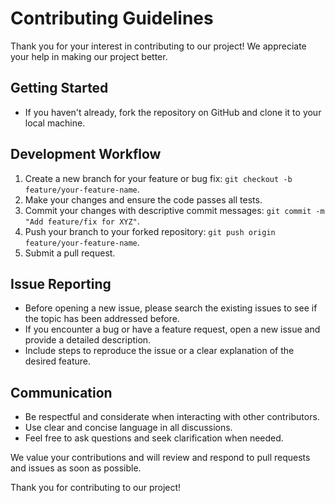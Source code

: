 # Contributing Guidelines

Thank you for your interest in contributing to our project! We appreciate your help in making our project better.

## Getting Started

- If you haven't already, fork the repository on GitHub and clone it to your local machine.

## Development Workflow

1. Create a new branch for your feature or bug fix: `git checkout -b feature/your-feature-name`.
2. Make your changes and ensure the code passes all tests.
3. Commit your changes with descriptive commit messages: `git commit -m "Add feature/fix for XYZ"`.
4. Push your branch to your forked repository: `git push origin feature/your-feature-name`.
5. Submit a pull request.

## Issue Reporting

- Before opening a new issue, please search the existing issues to see if the topic has been addressed before.
- If you encounter a bug or have a feature request, open a new issue and provide a detailed description.
- Include steps to reproduce the issue or a clear explanation of the desired feature.

## Communication

- Be respectful and considerate when interacting with other contributors.
- Use clear and concise language in all discussions.
- Feel free to ask questions and seek clarification when needed.

We value your contributions and will review and respond to pull requests and issues as soon as possible.

Thank you for contributing to our project!
